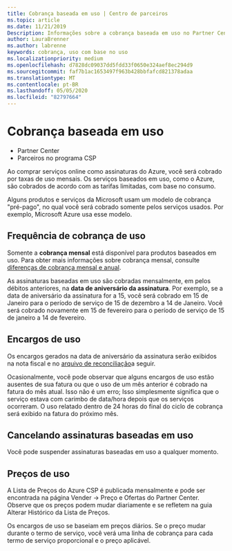 ```yaml
---
title: Cobrança baseada em uso | Centro de parceiros
ms.topic: article
ms.date: 11/21/2019
Description: Informações sobre a cobrança baseada em uso no Partner Center, em que você será cobrado por taxas de uso mensais.
author: LauraBrenner
ms.author: labrenne
keywords: cobrança, uso com base no uso
ms.localizationpriority: medium
ms.openlocfilehash: d7828dc09037dd5fdd33f0650e324aef8ec294d9
ms.sourcegitcommit: faf7b1ac1653497f963b428bbfafcd821378adaa
ms.translationtype: MT
ms.contentlocale: pt-BR
ms.lasthandoff: 05/05/2020
ms.locfileid: "82797664"
---
```

# <a name="usage-based-billing"></a>Cobrança baseada em uso

- Partner Center
- Parceiros no programa CSP

Ao comprar serviços online como assinaturas do Azure, você será cobrado por taxas de uso mensais. Os serviços baseados em uso, como o Azure, são cobrados de acordo com as tarifas limitadas, com base no consumo.

Alguns produtos e serviços da Microsoft usam um modelo de cobrança "pré-pago", no qual você será cobrado somente pelos serviços usados. Por exemplo, Microsoft Azure usa esse modelo. 

## <a name="usage-billing-frequency"></a>Frequência de cobrança de uso

Somente a **cobrança mensal** está disponível para produtos baseados em uso. Para obter mais informações sobre cobrança mensal, consulte [diferenças de cobrança mensal e anual](billing-annual-monthly.md).

As assinaturas baseadas em uso são cobradas mensalmente, em pelos débitos anteriores, na **data de aniversário da assinatura**. Por exemplo, se a data de aniversário da assinatura for a 15, você será cobrado em 15 de Janeiro para o período de serviço de 15 de dezembro a 14 de Janeiro. Você será cobrado novamente em 15 de fevereiro para o período de serviço de 15 de janeiro a 14 de fevereiro. 

## <a name="usage-charges"></a>Encargos de uso

Os encargos gerados na data de aniversário da assinatura serão exibidos na nota fiscal e no [arquivo de reconciliação](usage-based-recon-files.md)a seguir.

Ocasionalmente, você pode observar que alguns encargos de uso estão ausentes de sua fatura ou que o uso de um mês anterior é cobrado na fatura do mês atual. Isso não é um erro; Isso simplesmente significa que o serviço estava com carimbo de data/hora depois que os serviços ocorreram. O uso relatado dentro de 24 horas do final do ciclo de cobrança será exibido na fatura do próximo mês.

## <a name="cancelling-usage-based-subscriptions"></a>Cancelando assinaturas baseadas em uso

Você pode suspender assinaturas baseadas em uso a qualquer momento.

## <a name="pricing-for-usage"></a>Preços de uso

A Lista de Preços do Azure CSP é publicada mensalmente e pode ser encontrada na página Vender -> Preço e Ofertas do Partner Center. Observe que os preços podem mudar diariamente e se refletem na guia Alterar Histórico da Lista de Preços.

Os encargos de uso se baseiam em preços diários. Se o preço mudar durante o termo de serviço, você verá uma linha de cobrança para cada termo de serviço proporcional e o preço aplicável.
